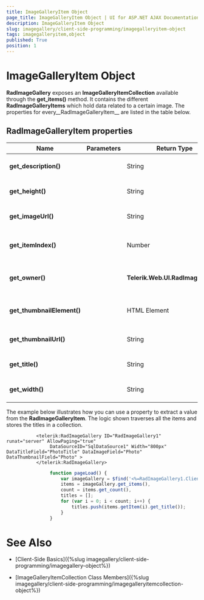 ```yaml
---
title: ImageGalleryItem Object
page_title: ImageGalleryItem Object | UI for ASP.NET AJAX Documentation
description: ImageGalleryItem Object
slug: imagegallery/client-side-programming/imagegalleryitem-object
tags: imagegalleryitem,object
published: True
position: 1
---
```


# ImageGalleryItem Object



__RadImageGallery__ exposes an __ImageGalleryItemCollection__ available through the __get_items()__ method. It contains the different __RadImageGalleryItems__ which hold data related to a certain image. The properties for every__RadImageGalleryItem__ are listed in the table below.

## RadImageGalleryItem properties


| Name | Parameters | Return Type | Description |
| ------ | ------ | ------ | ------ |
| __get_description()__ ||String|Gets the related description.|
| __get_height()__ ||String|Returns the height of the image.|
| __get_imageUrl()__ ||String|Returns the URL of the image.|
| __get_itemIndex()__ ||Number|Gets the index of the particular item.|
| __get_owner()__ || __Telerik.Web.UI.RadImageGallery__ |Gets the parent of the current object.|
| __get_thumbnailElement()__ ||HTML Element|Returns the related thumbnail element.|
| __get_thumbnailUrl()__ ||String|Returns the URL of the thumbnail.|
| __get_title()__ ||String|Gets the title of the image.|
| __get_width()__ ||String|Returns the width of the image.|

The example below illustrates how you can use a property to extract a value from the __RadImageGalleryItem__. The logic shown traverses all the items and stores the titles in a collection.

````ASPNET
	       <telerik:RadImageGallery ID="RadImageGallery1" runat="server" AllowPaging="true"
	            DataSourceID="SqlDataSource1" Width="800px" DataTitleField="PhotoTitle" DataImageField="Photo" DataThumbnailField="Photo" >
	       </telerik:RadImageGallery>
````



````JavaScript
	            function pageLoad() {
	                var imageGallery = $find('<%=RadImageGallery1.ClientID%>'),
	                items = imageGallery.get_items(),
	                count = items.get_count(),
	                titles = [];
	                for (var i = 0; i < count; i++) {
	                    titles.push(items.getItem(i).get_title());
	                }
	            }
````



# See Also

 * [Client-Side Basics]({%slug imagegallery/client-side-programming/imagegallery-object%})

 * [ImageGalleryItemCollection Class Members]({%slug imagegallery/client-side-programming/imagegalleryitemcollection-object%})
